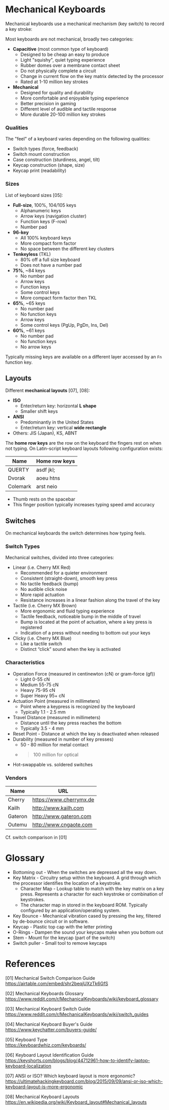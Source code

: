# Mechanical Keyboards

Mechanical keyboards use a mechanical mechanism (key switch) 
to record a key stroke:

Most keyboards are not mechanical, broadly two categories:

* **Capacitive** (most common type of keyboard)
  - Designed to be cheap an easy to produce
  - Light "squishy",  quiet typing experience
  - Rubber domes over a membrane contact sheet
  - Do not physically complete a circuit
  - Change in current flow on the key matrix detected by the processor
  - Rated at 1-10 million key strokes
* **Mechanical**
  - Designed for quality and durability
  - More comfortable and enjoyable typing experience
  - Better precision in gaming
  - Different level of audible and tactile response
  - More durable 20-100 million key strokes

### Qualities

The "feel" of a keyboard varies depending on the following qualities:

* Switch types (force, feedback)
* Switch mount construction
* Case construction (sturdiness, angel, tilt)
* Keycap construction (shape, size)
* Keycap print (readability)

### Sizes

List of keyboard sizes [05]:

* **Full-size**, 100%, 104/105 keys
  - Alphanumeric keys
  - Arrow keys (navigation cluster)
  - Function keys (F-row)
  - Number pad
* **96-key**
  - All 100% keyboard keys
  - More compact form factor
  - No space between the different key clusters
* **Tenkeyless** (TKL)
  - 80% off a full size keyboard
  - Does not have a number pad
* **75%**, ~84 keys
  - No number pad
  - Arrow keys
  - Function keys
  - Some control keys
  - More compact form factor then TKL
* **65%**, ~65 keys
  - No number pad
  - No function keys
  - Arrow keys
  - Some control keys (PgUp, PgDn, Ins, Del)
* **60%**, ~61 keys
  - No number pad
  - No function keys
  - No arrow keys

Typically missing keys are available on a  different layer 
accessed by an `Fn` function key.

## Layouts

Different **mechanical layouts** [07], [08]:

* **ISO**
  - Enter/return key: horizontal **L shape**
  - Smaller shift keys
* **ANSI**
  - Predominantly in the United States
  - Enter/return key: vertical **wide rectangle**
* Others: JIS (Japan), KS, ABNT

The **home row keys** are the row on the keyboard the fingers rest on when not
typing. On Latin-script keyboard layouts following configuration exists:

Name     | Home row keys
---------|--------------
QUERTY   | asdf jkl;
Dvorak   | aoeu htns
Colemark | arst neio

* Thumb rests on the spacebar
* This finger position typically increases typing speed amd accuracy




## Switches

On mechanical keyboards the switch determines how typing feels.

### Switch Types

Mechanical switches, divided into three categories:

* Linear (i.e. Cherry MX Red)
  - Recommended for a quieter environment
  - Consistent (straight-down), smooth key press
  - No tactile feedback (bump)
  - No audible click noise
  - More rapid actuation
  - Resistance increases in a linear fashion along the travel of the key
* Tactile (i.e. Cherry MX Brown)
  - More ergonomic and fluid typing experience
  - Tactile feedback, noticeable bump in the middle of travel
  - Bump is located at the point of actuation, where a key press is registered
  - Indication of a press without needing to bottom out your keys
* Clicky (i.e. Cherry MX Blue)
  - Like a tactile switch
  - Distinct “click” sound when the key is activated

### Characteristics

* Operation Force (measured in centinewton (cN) or gram-force (gf))
  - Light 0-55 cN
  - Medium 55-75 cN
  - Heavy 75-95 cN
  - Super Heavy 95+ cN
* Actuation Point (measured in millimeters)
  - Point where a keypress is recognized by the keyboard
  - Typically 1.1 - 2.5 mm
* Travel Distance (measured in millimeters)
  - Distance until the key press reaches the bottom
  - Typically 3.5 - 4 mm
* Reset Point - Distance at which the key is deactivated when released
* Durability (measured in number of key presses)
  - 50 - 80 million for metal contact
  - >100 million for optical
* Hot-swappable vs. soldered switches

### Vendors

Name          | URL
--------------|---------------------
Cherry        | https://www.cherrymx.de
Kailh         | http://www.kailh.com
Gateron       | http://www.gateron.com
Outemu        | http://www.cngaote.com

Cf. switch comparison in [01]

# Glossary

* Bottoming out - When the switches are depressed all the way down.
* Key Matrix - Circuitry setup within the keyboard. A grid 
  through which the processor identifies the location of a 
  keystroke.
  - Character Map - Lookup table to match with the key matrix
    on a key press. Represents a character for each keystroke
    or combination of keystrokes.
  - The character map in stored in the keyboard ROM. Typically
    configured by an application/operating system.
* Key Bounce - Mechanical vibration cased by pressing the key,
  filtered by de-bounce circuit or in software.
* Keycap - Plastic top cap with the letter printing 
* O-Rings - Dampen the sound your keycaps make when you bottom out
* Stem - Mount for the keycap (part of the switch)
* Switch puller - Small tool to remove keycaps

# References

[01] Mechanical Switch Comparison Guide  
<https://airtable.com/embed/shr2beqjUXzTk6GfS>

[02] Mechanical Keyboards Glossary  
<https://www.reddit.com/r/MechanicalKeyboards/wiki/keyboard_glossary>

[03] Mechanical Keyboard Switch Guide  
<https://www.reddit.com/r/MechanicalKeyboards/wiki/switch_guides>

[04] Mechanical Keyboard Buyer's Guide  
<https://www.keychatter.com/buyers-guide/>

[05] Keyboard Type  
<https://keyboardwhiz.com/keyboards/>

[06] Keyboard Layout Identification Guide  
<https://keyshorts.com/blogs/blog/44712961-how-to-identify-laptop-keyboard-localization>

[07] ANSI or ISO? Which keyboard layout is more ergonomic?  
<https://ultimatehackingkeyboard.com/blog/2015/09/09/ansi-or-iso-which-keyboard-layout-is-more-ergonomic> 

[08] Mechanical Keyboard Layouts  
<https://en.wikipedia.org/wiki/Keyboard_layout#Mechanical_layouts>
